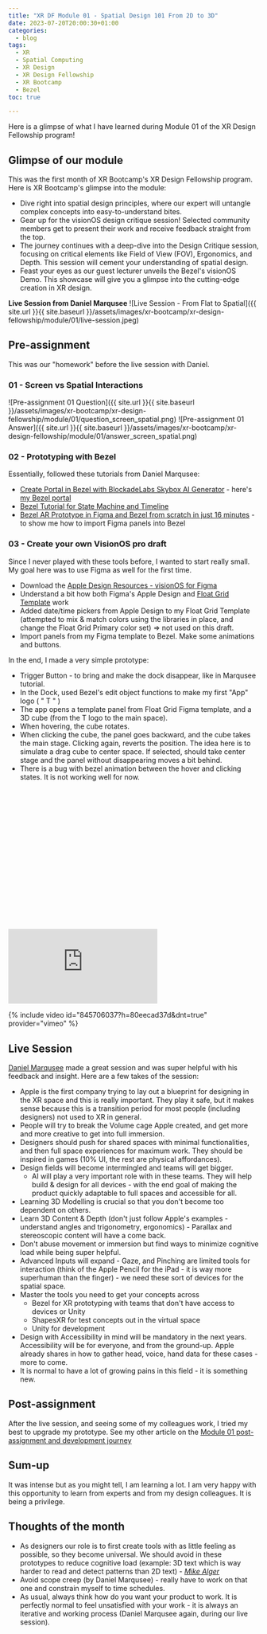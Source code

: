 ```yaml
---
title: "XR DF Module 01 - Spatial Design 101 From 2D to 3D"
date: 2023-07-20T20:00:30+01:00
categories:
  - blog
tags:
  - XR
  - Spatial Computing
  - XR Design
  - XR Design Fellowship
  - XR Bootcamp
  - Bezel
toc: true

---
```


Here is a glimpse of what I have learned during Module 01 of the XR Design Fellowship program!

## Glimpse of our module
This was the first month of XR Bootcamp's XR Design Fellowship program.
Here is XR Bootcamp's glimpse into the module:

* Dive right into spatial design principles, where our expert will untangle complex concepts into easy-to-understand bites.
* Gear up for the visionOS design critique session! Selected community members get to present their work and receive feedback straight from the top.
* The journey continues with a deep-dive into the Design Critique session, focusing on critical elements like Field of View (FOV), Ergonomics, and Depth. This session will cement your understanding of spatial design.
* Feast your eyes as our guest lecturer unveils the Bezel's visionOS Demo. This showcase will give you a glimpse into the cutting-edge creation in XR design.

**Live Session from Daniel Marqusee**
![Live Session - From Flat to Spatial]({{ site.url }}{{ site.baseurl }}/assets/images/xr-bootcamp/xr-design-fellowship/module/01/live-session.jpeg)

## Pre-assignment

This was our "homework" before the live session with Daniel. 

### 01 - Screen vs Spatial Interactions
![Pre-assignment 01 Question]({{ site.url }}{{ site.baseurl }}/assets/images/xr-bootcamp/xr-design-fellowship/module/01/question_screen_spatial.png)
![Pre-assignment 01 Answer]({{ site.url }}{{ site.baseurl }}/assets/images/xr-bootcamp/xr-design-fellowship/module/01/answer_screen_spatial.png)

### 02 - Prototyping with Bezel
Essentially, followed these tutorials from Daniel Marqusee: 
* [Create Portal in Bezel with BlockadeLabs Skybox AI Generator](https://www.youtube.com/watch?v=apuJnuLa2SI) - here's [my Bezel portal](https://www.bezel.it/file/10cf145a-4e1e-4c91-bb6d-b352512c7c06) 
* [Bezel Tutorial for State Machine and Timeline](https://www.youtube.com/watch?v=Ep3RmZCGHOI)
* [Bezel AR Prototype in Figma and Bezel from scratch in just 16 minutes](https://www.youtube.com/watch?v=7Y9xGpRM9QY) - to show me how to import Figma panels into Bezel

### 03 - Create your own VisionOS pro draft
Since I never played with these tools before, I wanted to start really small. My goal here was to use Figma as well for the first time. 
* Download the [Apple Design Resources - visionOS for Figma](https://www.figma.com/community/file/1253443272911187215/Apple-Design-Resources---visionOS)
* Understand a bit how both Figma's Apple Design and [Float Grid Template](https://docs.floatgrids.com/getting-started/overview) work
* Added date/time pickers from Apple Design to my Float Grid Template (attempted to mix & match colors using the libraries in place, and change the Float Grid Primary color set) => not used on this draft.
* Import panels from my Figma template to Bezel. Make some animations and buttons.

In the end, I made a very simple prototype:
* Trigger Button - to bring and make the dock disappear, like in Marqusee tutorial.
* In the Dock, used Bezel's edit object functions to make my first "App" logo ( " T " )
* The app opens a template panel from Float Grid Figma template, and a 3D cube (from the T logo to the main space).
* When hovering, the cube rotates. 
* When clicking the cube, the panel goes backward, and the cube takes the main stage. Clicking again, reverts the position. The idea here is to simulate a drag cube to center space. If selected, should take center stage and the panel without disappearing moves a bit behind.
* There is a bug with bezel animation between the hover and clicking states. It is not working well for now.

<div class="responsive-video-container">
  <div class="fluid-width-video-wrapper" style="padding-top: 56.25%;">
    <iframe src="https://bezel.it/x29xt3" frameborder="0" webkitAllowFullScreen mozallowfullscreen allowFullScreen></iframe>
  </div>
</div>

{% include video id="845706037?h=80eecad37d&dnt=true" provider="vimeo" %}

## Live Session

[Daniel Marqusee](https://www.youtube.com/c/DanielMarqusee) made a great session and was super helpful with his feedback and insight. Here are a few takes of the session:

* Apple is the first company trying to lay out a blueprint for designing in the XR space and this is really important. They play it safe, but it makes sense because this is a transition period for most people (including designers) not used to XR in general.
* People will try to break the Volume cage Apple created, and get more and more creative to get into full immersion.
* Designers should push for shared spaces with minimal functionalities, and then full space experiences for maximum work. They should be inspired in games (10% UI, the rest are physical affordances).
* Design fields will become intermingled and teams will get bigger.
  * AI will play a very important role with in these teams. They will help build & design for all devices - with the end goal of making the product quickly adaptable to full spaces and accessible for all. 
* Learning 3D Modelling is crucial so that you don't become too dependent on others.
* Learn 3D Content & Depth (don't just follow Apple's examples - understand angles and trigonometry, ergonomics) - Parallax and stereoscopic content will have a come back.
* Don't abuse movement or immersion but find ways to minimize cognitive load while being super helpful.
* Advanced Inputs will expand - Gaze, and Pinching are limited tools for interaction (think of the Apple Pencil for the iPad - it is way more superhuman than the finger) - we need these sort of devices for the spatial space.
* Master the tools you need to get your concepts across 
  * Bezel for XR prototyping with teams that don't have access to devices or Unity
  * ShapesXR for test concepts out in the virtual space
  * Unity for development
* Design with Accessibility in mind will be mandatory in the next years. Accessibility will be for everyone, and from the ground-up. Apple already shares in how to gather head, voice, hand data for these cases - more to come.
* It is normal to have a lot of growing pains in this field - it is something new.

## Post-assignment

After the live session, and seeing some of my colleagues work, I tried my best to upgrade my prototype.
See my other article on the [Module 01 post-assignment and development journey](../xr-design-fellowship-module-01-post-assignment/)

## Sum-up

It was intense but as you might tell, I am learning a lot. 
I am very happy with this opportunity to learn from experts and from my design colleagues. 
It is being a privilege.

## Thoughts of the month

* As designers our role is to first create tools with as little feeling as possible, so they become universal. We should avoid in these prototypes to reduce cognitive load (example: 3D text which is way harder to read and detect patterns than 2D text) - *[Mike Alger](https://www.youtube.com/watch?v=4o__z7aPlMw)*
* Avoid scope creep (by Daniel Marqusee) - really have to work on that one and constrain myself to time schedules.
* As usual, always think how do you want your product to work. It is perfectly normal to feel unsatisfied with your work - it is always an iterative and working process (Daniel Marqusee again, during our live session).

